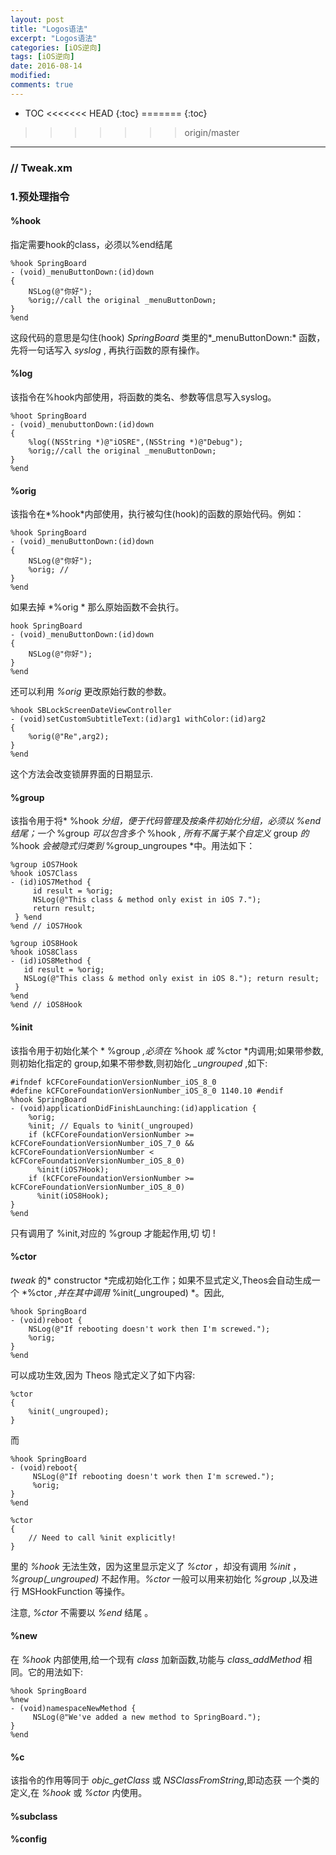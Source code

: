 ```yaml
---
layout: post
title: "Logos语法"
excerpt: "Logos语法"
categories: [iOS逆向]
tags: [iOS逆向]
date: 2016-08-14 
modified: 
comments: true
---
```


* TOC
<<<<<<< HEAD
{:toc}
=======
  {:toc}
>>>>>>> origin/master
---

### // Tweak.xm
### 1.预处理指令
#### %hook
指定需要hook的class，必须以%end结尾

```
%hook SpringBoard
- (void)_menuButtonDown:(id)down
{
    NSLog(@"你好");
    %orig;//call the original _menuButtonDown;
}
%end
```
这段代码的意思是勾住(hook) *SpringBoard* 类里的*_menuButtonDown:* 函数，先将一句话写入 *syslog* , 再执行函数的原有操作。

#### %log
该指令在%hook内部使用，将函数的类名、参数等信息写入syslog。

```
%hoot SpringBoard
- (void)_menubuttonDown:(id)down
{
    %log((NSString *)@"iOSRE",(NSString *)@"Debug");
    %orig;//call the original _menuButtonDown;
}
%end
```
#### %orig
该指令在*%hook*内部使用，执行被勾住(hook)的函数的原始代码。例如：

```
%hook SpringBoard
- (void)_menuButtonDown:(id)down
{
    NSLog(@"你好");
    %orig; // 
}
%end
```
如果去掉 *%orig * 那么原始函数不会执行。
```
hook SpringBoard
- (void)_menuButtonDown:(id)down
{
    NSLog(@"你好");
}
%end
```
还可以利用 *%orig* 更改原始行数的参数。

```
%hook SBLockScreenDateViewController
- (void)setCustomSubtitleText:(id)arg1 withColor:(id)arg2
{
    %orig(@"Re",arg2);
}
%end
```
这个方法会改变锁屏界面的日期显示.

#### %group
该指令用于将* %hook *分组，便于代码管理及按条件初始化分组，必须以 *%end* 结尾；一个* %group *可以包含多个* %hook *, 所有不属于某个自定义* group *的* %hook *会被隐式归类到* %group_ungroupes *中。用法如下：

```
%group iOS7Hook
%hook iOS7Class 
- (id)iOS7Method {
     id result = %orig; 
     NSLog(@"This class & method only exist in iOS 7."); 
     return result;
 } %end 
%end // iOS7Hook

%group iOS8Hook 
%hook iOS8Class 
- (id)iOS8Method {
   id result = %orig; 
   NSLog(@"This class & method only exist in iOS 8."); return result;
 }
%end
%end // iOS8Hook
```
#### %init
该指令用于初始化某个 * %group *,必须在* %hook *或* %ctor *内调用;如果带参数,则初始化指定的 group,如果不带参数,则初始化 *_ungrouped* ,如下:

```
#ifndef kCFCoreFoundationVersionNumber_iOS_8_0 
#define kCFCoreFoundationVersionNumber_iOS_8_0 1140.10 #endif
%hook SpringBoard 
- (void)applicationDidFinishLaunching:(id)application {
    %orig; 
    %init; // Equals to %init(_ungrouped)
    if (kCFCoreFoundationVersionNumber >= kCFCoreFoundationVersionNumber_iOS_7_0 && kCFCoreFoundationVersionNumber < kCFCoreFoundationVersionNumber_iOS_8_0)
      %init(iOS7Hook);
    if (kCFCoreFoundationVersionNumber >= kCFCoreFoundationVersionNumber_iOS_8_0)
      %init(iOS8Hook);
}
%end
```
只有调用了 %init,对应的 %group 才能起作用,切 切 !
#### %ctor
 *tweak* 的* constructor *完成初始化工作；如果不显式定义,Theos会自动生成一个 *%ctor *,并在其中调用* %init(_ungrouped) *。因此,

```
%hook SpringBoard 
- (void)reboot {
    NSLog(@"If rebooting doesn't work then I'm screwed.");
    %orig;
}
%end
```
可以成功生效,因为 Theos 隐式定义了如下内容:

```
%ctor
{
    %init(_ungrouped);
}
```
而

```
%hook SpringBoard
- (void)reboot{
     NSLog(@"If rebooting doesn't work then I'm screwed.");
     %orig;
}
%end

%ctor
{
    // Need to call %init explicitly!
}
```
里的 *%hook* 无法生效，因为这里显示定义了 *%ctor* ，却没有调用 *%init* ，*%group(_ungrouped)* 不起作用。*%ctor* 一般可以用来初始化 *%group* ,以及进行 MSHookFunction 等操作。

注意, *%ctor* 不需要以 *%end* 结尾 。

#### %new
在 *%hook* 内部使用,给一个现有 *class* 加新函数,功能与 *class_addMethod* 相同。它的用法如下:

```
%hook SpringBoard 
%new 
- (void)namespaceNewMethod {
     NSLog(@"We've added a new method to SpringBoard."); 
}
%end
```

#### %c
该指令的作用等同于 *objc_getClass* 或 *NSClassFromString*,即动态获 一个类的定义,在 *%hook* 或 *%ctor* 内使用。

#### %subclass

#### %config